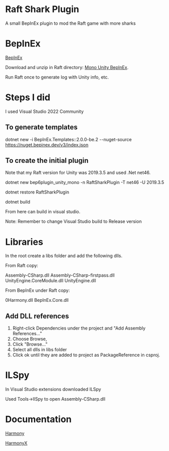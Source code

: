 # Raft Shark Plugin

A small BepInEx plugin to mod the Raft game with more sharks

# BepInEx

[BepInEx](https://docs.bepinex.dev)

Download and unzip in Raft directory: [Mono Unity BepInEx](https://docs.bepinex.dev/master/articles/user_guide/installation/unity_mono.html).

Run Raft once to generate log with Unity info, etc.

# Steps I did

I used Visual Studio 2022 Community

## To generate templates

dotnet new -i BepInEx.Templates::2.0.0-be.2 --nuget-source https://nuget.bepinex.dev/v3/index.json

## To create the initial plugin

Note that my Raft version for Unity was 2019.3.5 and used .Net net46.

dotnet new bep6plugin_unity_mono -n RaftSharkPlugin -T net46 -U 2019.3.5

dotnet restore RaftSharkPlugin

dotnet build

From here can build in visual studio.

Note: Remember to change Visual Studio build to Release version

# Libraries

In the root create a libs folder and add the following dlls.

From Raft copy:

Assembly-CSharp.dll
Assembly-CSharp-firstpass.dll
UnityEngine.CoreModule.dll
UnityEngine.dll

From BepInEx under Raft copy:

0Harmony.dll
BepInEx.Core.dll

## Add DLL references 

1. Right-click Dependencies under the project and "Add Assembly References..."
2. Choose Browse, 
3. Click "Browse..."
4. Select all dlls in libs folder
5. Click ok until they are added to project as PackageReference in csproj.

# ILSpy

In Visual Studio extensions downloaded ILSpy

Used Tools->IlSpy to open Assembly-CSharp.dll

# Documentation

[Harmony](https://harmony.pardeike.net/articles/intro.html)

[HarmonyX](https://github.com/BepInEx/HarmonyX)